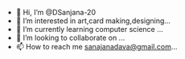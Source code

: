 - 👋 Hi, I’m @DSanjana-20
- 👀 I’m interested in art,card making,designing...
- 🌱 I’m currently learning computer science ...
- 💞️ I’m looking to collaborate on ...
- 📫 How to reach me sanajanadava@gmail.com...

<!---
DSanjana-20/DSanjana-20 is a ✨ special ✨ repository because its `README.md` (this file) appears on your GitHub profile.
You can click the Preview link to take a look at your changes.
--->
